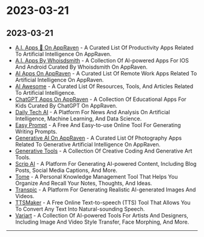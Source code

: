 # 2023-03-21

## 2023-03-21

* [A.I. Apps 🤖 On AppRaven](https://appraven.net/collection.php?listId=6416a370904afd2a981d73ed) - A Curated List Of Productivity Apps Related To Artificial Intelligence On AppRaven.
* [A.I. Apps By Whoisdsmith](https://appraven.net/collection.php?listId=63b5eef1904afd2a981cead0) - A Collection Of AI-powered Apps For IOS And Android Curated By Whoisdsmith On AppRaven.
* [AI Apps On AppRaven](https://appraven.net/collection.php?listId=63a67959904afd2a981cd63d) - A Curated List Of Remote Work Apps Related To Artificial Intelligence On AppRaven.
* [AI Awesome](https://www.aiawesome.com/) - A Curated List Of Resources, Tools, And Articles Related To Artificial Intelligence.
* [ChatGPT Apps On AppRaven](https://appraven.net/collection.php?listId=6417bf8d904afd2a981d75e7) - A Collection Of Educational Apps For Kids Curated By ChatGPT On AppRaven.
* [Daily Tech AI](https://www.dailytech.ai/) - A Platform For News And Analysis On Artificial Intelligence, Machine Learning, And Data Science.
* [Easy Prompt](https://www.easyprompt.xyz/) - A Free And Easy-to-use Online Tool For Generating Writing Prompts.
* [Generative AI On AppRaven](https://appraven.net/collection.php?listId=64095357904afd2a981d5eb4) - A Curated List Of Photography Apps Related To Generative Artificial Intelligence On AppRaven.
* [Generative Tools](https://generativetools.pages.dev/) - A Collection Of Creative Coding And Generative Art Tools.
* [Scrip AI](https://scripai.com/) - A Platform For Generating AI-powered Content, Including Blog Posts, Social Media Captions, And More.
* [Tome](https://tome.app/whoisdsmith) - A Personal Knowledge Management Tool That Helps You Organize And Recall Your Notes, Thoughts, And Ideas.
* [Transpic](https://transpic.ai/) - A Platform For Generating Realistic AI-generated Images And Videos.
* [TTSMaker](https://ttsmaker.com/) - A Free Online Text-to-speech (TTS) Tool That Allows You To Convert Any Text Into Natural-sounding Speech.
* [Variart](https://variart.ai/) - A Collection Of AI-powered Tools For Artists And Designers, Including Image And Video Style Transfer, Face Morphing, And More.

***
